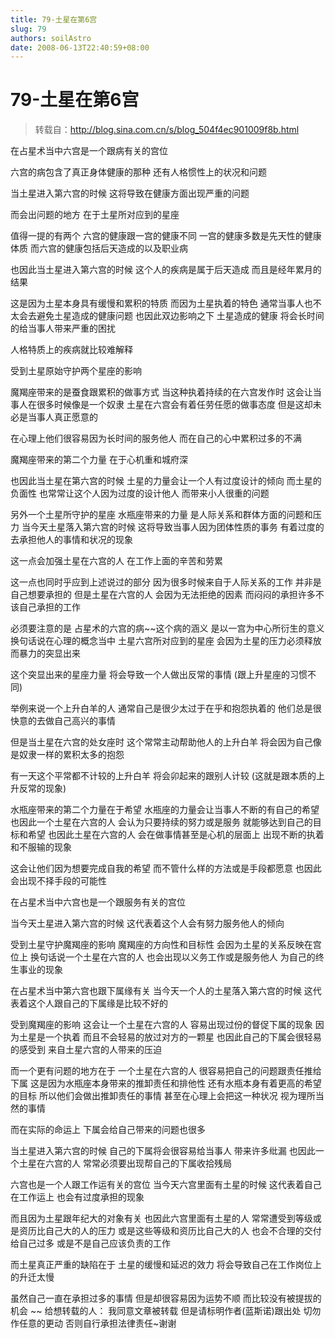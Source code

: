 ```yaml
---
title: 79-土星在第6宫
slug: 79
authors: soilAstro
date: 2008-06-13T22:40:59+08:00
---
```

# 79-土星在第6宫

> 转载自：http://blog.sina.com.cn/s/blog_504f4ec901009f8b.html

在占星术当中六宫是一个跟病有关的宫位


六宫的病包含了真正身体健康的那种
还有人格惯性上的状况和问题


当土星进入第六宫的时候
这将导致在健康方面出现严重的问题


而会出问题的地方
在于土星所对应到的星座


值得一提的有两个
六宫的健康跟一宫的健康不同
一宫的健康多数是先天性的健康体质
而六宫的健康包括后天造成的以及职业病


也因此当土星进入第六宫的时候
这个人的疾病是属于后天造成
而且是经年累月的结果


这是因为土星本身具有缓慢和累积的特质
而因为土星执着的特色
通常当事人也不太会去避免土星造成的健康问题
也因此双边影响之下
土星造成的健康
将会长时间的给当事人带来严重的困扰


人格特质上的疾病就比较难解释


受到土星原始守护两个星座的影响


魔羯座带来的是蚕食跟累积的做事方式
当这种执着持续的在六宫发作时
这会让当事人在很多时候像是一个奴隶
土星在六宫会有着任劳任愿的做事态度
但是这却未必是当事人真正愿意的


在心理上他们很容易因为长时间的服务他人
而在自己的心中累积过多的不满


魔羯座带来的第二个力量
在于心机重和城府深


也因此当土星在第六宫的时候
土星的力量会让一个人有过度设计的倾向
而土星的负面性
也常常让这个人因为过度的设计他人
而带来小人很重的问题


另外一个土星所守护的星座
水瓶座带来的力量
是人际关系和群体方面的问题和压力
当今天土星落入第六宫的时候
这将导致当事人因为团体性质的事务
有着过度的去承担他人的事情和状况的现象


这一点会加强土星在六宫的人
在工作上面的辛苦和劳累


这一点也同时乎应到上述说过的部分
因为很多时候来自于人际关系的工作
并非是自己想要承担的
但是土星在六宫的人
会因为无法拒绝的因素
而闷闷的承担许多不该自己承担的工作


必须要注意的是
占星术的六宫的病~~这个病的涵义
是以一宫为中心所衍生的意义
换句话说在心理的概念当中
土星六宫所对应到的星座
会因为土星的压力必须释放
而暴力的突显出来


这个突显出来的星座力量
将会导致一个人做出反常的事情
(跟上升星座的习惯不同)


举例来说一个上升白羊的人
通常自己是很少太过于在乎和抱怨执着的
他们总是很快意的去做自己高兴的事情


但是当土星在六宫的处女座时
这个常常主动帮助他人的上升白羊
将会因为自己像是奴隶一样的累积太多的抱怨


有一天这个平常都不计较的上升白羊
将会卯起来的跟别人计较
(这就是跟本质的上升反常的现象)


水瓶座带来的第二个力量在于希望
水瓶座的力量会让当事人不断的有自己的希望
也因此一个土星在六宫的人
会认为只要持续的努力或是服务
就能够达到自己的目标和希望
也因此土星在六宫的人
会在做事情甚至是心机的层面上
出现不断的执着和不服输的现象


这会让他们因为想要完成自我的希望
而不管什么样的方法或是手段都愿意
也因此会出现不择手段的可能性


在占星术当中六宫也是一个跟服务有关的宫位


当今天土星进入第六宫的时候
这代表着这个人会有努力服务他人的倾向


受到土星守护魔羯座的影响
魔羯座的方向性和目标性
会因为土星的关系反映在宫位上
换句话说一个土星在六宫的人
也会出现以义务工作或是服务他人
为自己的终生事业的现象


在占星术当中第六宫也跟下属缘有关
当今天一个人的土星落入第六宫的时候
这代表着这个人跟自己的下属缘是比较不好的


受到魔羯座的影响
这会让一个土星在六宫的人
容易出现过份的督促下属的现象
因为土星是一个执着
而且不会轻易的放过对方的一颗星
也因此自己的下属会很轻易的感受到
来自土星六宫的人带来的压迫


而一个更有问题的地方在于
一个土星在六宫的人
很容易把自己的问题跟责任推给下属
这是因为水瓶座本身带来的推卸责任和排他性
还有水瓶本身有着更高的希望的目标
所以他们会做出推卸责任的事情
甚至在心理上会把这一种状况
视为理所当然的事情


而在实际的命运上
下属会给自己带来的问题也很多


当土星进入第六宫的时候
自己的下属将会很容易给当事人
带来许多纰漏
也因此一个土星在六宫的人
常常必须要出现帮自己的下属收拾残局


六宫也是一个人跟工作运有关的宫位
当今天六宫里面有土星的时候
这代表着自己在工作运上
也会有过度承担的现象


而且因为土星跟年纪大的对象有关
也因此六宫里面有土星的人
常常遭受到等级或是资历比自己大的人的压力
或是这些等级和资历比自己大的人
也会不合理的交付给自己过多
或是不是自己应该负责的工作


而土星真正严重的缺陷在于
土星的缓慢和延迟的效力
将会导致自己在工作岗位上的升迁太慢


虽然自己一直在承担过多的事情
但是却很容易因为运势不顺
而比较没有被提拔的机会
~~
给想转载的人：
我同意文章被转载
但是请标明作者(蓝斯诺)跟出处
切勿作任意的更动
否则自行承担法律责任~谢谢


 


  